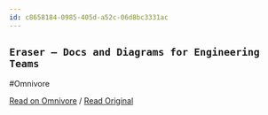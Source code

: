 ```yaml
---
id: c8658184-0985-405d-a52c-06d8bc3331ac
---
```


## `Eraser – Docs and Diagrams for Engineering Teams`
#Omnivore

[Read on Omnivore](https://omnivore.app/me/eraser-docs-and-diagrams-for-engineering-teams-18fe0a30765) / [Read Original](https://www.eraser.io)


